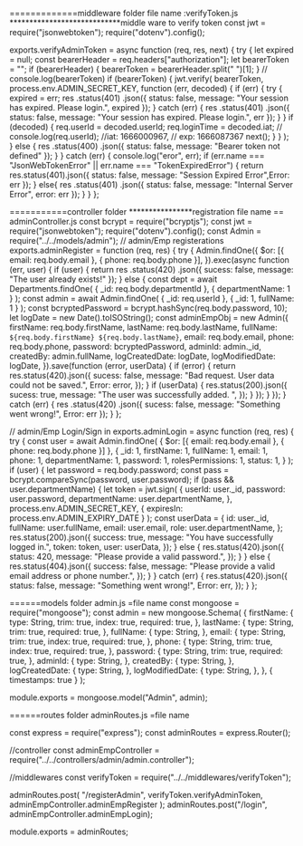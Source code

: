 =============middleware folder
file name :verifyToken.js
****************************middle ware to verify token
const jwt = require("jsonwebtoken");
require("dotenv").config();

exports.verifyAdminToken = async function (req, res, next) {
  try {
    let expired = null;
    const bearerHeader = req.headers["authorization"];
    let bearerToken = "";
    if (bearerHeader) {
      bearerToken = bearerHeader.split(" ")[1];
    }
// console.log(bearerToken)
    if (bearerToken) {
      jwt.verify(
        bearerToken,
        process.env.ADMIN_SECRET_KEY,
        function (err, decoded) {
          if (err) {
            try {
              expired = err;
              res
                .status(401)
                .json({ status: false, message: "Your session has expired. Please login.", expired });
            } catch (err) {
              res
                .status(401)
                .json({ status: false, message: "Your session has expired. Please login.", err });
            }
          }
          if (decoded) {
            req.userId = decoded.userId;
            req.loginTime = decoded.iat;
            // console.log(req.userId);
            //iat: 1666000967,
            // exp: 1666087367
            next();
          }
        }
      );
    } else {
      res
        .status(400)
        .json({ status: false, message: "Bearer token not defined" });
    }
  } catch (err) {
    console.log("eror", err);
    if (err.name === "JsonWebTokenError" || err.name === "TokenExpiredError") {
      return res.status(401).json({ status: false, message: "Session Expired Error",Error: err });
    }
    else{
        res
        .status(401)
        .json({ status: false, message: "Internal Server Error", error: err });
    }
  }
};

===========controller folder
****************registration 
file name == adminController.js
const bcrypt = require("bcryptjs");
const jwt = require("jsonwebtoken");
require("dotenv").config();
const Admin = require("../../models/admin");
// admin/Emp registerations
exports.adminRegister = function (req, res) {
  try {
    Admin.findOne({
      $or: [{ email: req.body.email }, { phone: req.body.phone }],
    }).exec(async function (err, user) {
      if (user) {
        return res
          .status(420)
          .json({ sucess: false, message: "The user already exists!" });
      } else {
        const dept = await Departments.findOne(
          { _id: req.body.departmentId },
          { departmentName: 1 }
        );
          const admin = await Admin.findOne(
            { _id: req.userId },
            { _id: 1, fullName: 1 }
          );
          const bcryptedPassword = bcrypt.hashSync(req.body.password, 10);
          let logDate = new Date().toISOString();
          const adminEmpObj = new Admin({
            firstName: req.body.firstName,
            lastName: req.body.lastName,
            fullName: `${req.body.firstName} ${req.body.lastName}`,
            email: req.body.email,
            phone: req.body.phone,
            password: bcryptedPassword,
            adminId: admin._id,
            createdBy: admin.fullName,
            logCreatedDate: logDate,
            logModifiedDate: logDate,
          }).save(function (error, userData) {
            if (error) {
              return res.status(420).json({
                sucess: false,
                message: "Bad request. User data could not be saved.",
                Error: error,
              });
            }
            if (userData) {
              res.status(200).json({
                sucess: true,
                message: "The user was successfully added. ",
              });
            }
          });
      }
    });
  } catch (err) {
    res
      .status(420)
      .json({ sucess: false, message: "Something went wrong!", Error: err });
  }
};

// admin/Emp Login/Sign in
exports.adminLogin = async function (req, res) {
  try {
    const user = await Admin.findOne(
      { $or: [{ email: req.body.email }, { phone: req.body.phone }] },
      {
        _id: 1,
        firstName: 1,
        fullName: 1,
        email: 1,
        phone: 1,
        departmentName: 1,
        password: 1,
        rolesPermissions: 1,
        status: 1,
      }
    );
    if (user) {
      let password = req.body.password;
      const pass = bcrypt.compareSync(password, user.password);
      if (pass && user.departmentName) {
        let token = jwt.sign(
          {
            userId: user._id,
            password: user.password,
            departmentName: user.departmentName,
          },
          process.env.ADMIN_SECRET_KEY,
          { expiresIn: process.env.ADMIN_EXPIRY_DATE }
        );
        const userData = {
          id: user._id,
          fullName: user.fullName,
          email: user.email,
          role: user.departmentName,
        };
        res.status(200).json({
          success: true,
          message: "You have successfully logged in.",
          token: token,
          user: userData,
        });
      } else {
        res.status(420).json({
          status: 420,
          message: "Please provide a valid password.",
        });
      }
    } else {
      res.status(404).json({
        success: false,
        message: "Please provide a valid email address or phone number.",
      });
    }
  } catch (err) {
    res.status(420).json({
      status: false,
      message: "Something went wrong!",
      Error: err,
    });
  }
};

======models folder
admin.js =file name
const mongoose = require("mongoose");
const admin = new mongoose.Schema(
  {
    firstName: {
      type: String,
      trim: true,
      index: true,
      required: true,
    },
    lastName: {
      type: String,
      trim: true,
      required: true,
    },
    fullName: {
      type: String,
    },
    email: {
      type: String,
      trim: true,
      index: true,
      required: true,
    },
    phone: {
      type: String,
      trim: true,
      index: true,
      required: true,
    },
    password: {
      type: String,
      trim: true,
      required: true,
    },
    adminId: {
      type: String,
    },
    createdBy: {
      type: String,
    },
    logCreatedDate: {
      type: String,
    },
    logModifiedDate: {
      type: String,
    },
  },
  { timestamps: true }
);

module.exports = mongoose.model("Admin", admin);

======routes folder
adminRoutes.js =file name

const express = require("express");
const adminRoutes = express.Router();

//controller
const adminEmpController = require("../../controllers/admin/admin.controller");

//middlewares
const verifyToken = require("../../middlewares/verifyToken");

adminRoutes.post(
  "/registerAdmin",
  verifyToken.verifyAdminToken,
  adminEmpController.adminEmpRegister
);
adminRoutes.post("/login", adminEmpController.adminEmpLogin);

module.exports = adminRoutes;
